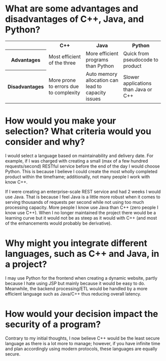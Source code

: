 # What are some advantages and disadvantages of C++, Java, and Python?

<table>
  <!-- <caption>cap placeholder</caption> -->
  <tr>
    <td></td>
    <th scope="col">C++</th>
    <th scope="col">Java</th>
    <th scope="col">Python</th>
  </tr>
  <tr>
    <th scope="row">Advantages</th>
    <td>Most efficient of the three</td>
    <td>More efficient programs than Python</td>
    <td>Quick from pseudocode to product</td>
  </tr>
  <tr>
    <th scope="row">Disadvantages</th>
    <td>More prone to errors due to complexity</td>
    <td>Auto memory allocation can lead to capacity issues</td>
    <td>Slower applications than Java or C++</td>
  </tr>
</table>

# How would you make your selection? What criteria would you consider and why?
I would select a language based on maintainability and delivery date.  For example, if I was charged with creating a small (max of a few hundred requests/second) RESTful service before the end of the day I would choose Python.  This is because I believe I could create the most wholly completed product within the timeframe; additionally, not many people I work with know C++.

If I were creating an enterprise-scale REST service and had 2 weeks I would use Java.  That is because I feel Java is a little more robust when it comes to serving thousands of requests per second while not using too much processing capacity.  More people I know use Java than C++ (zero people I know use C++).  When I no longer maintained the project there would be a learning curve but it would not be as steep as it would with C++ (and most of the enhancements would probably be derivative).

# Why might you integrate different languages, such as C++ and Java, in a project?
I may use Python for the frontend when creating a dynamic website, partly because I hate using JSP but mainly because it would be easy to do.  Meanwhile, the backend processing/ETL would be handled by a more efficient language such as Java/C++ thus reducing overall latency.

# How would your decision impact the security of a program?
Contrary to my initial thoughts, I now believe C++ would be the least secure language as there is a lot more to manage; however, if you have infinite time and plan accordingly using modern protocols, these languages are equally secure.